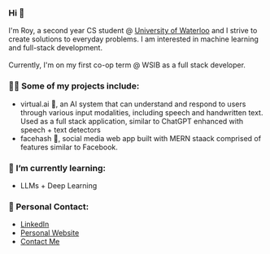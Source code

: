 ### Hi 👋

I'm Roy, a second year CS student @ [University of Waterloo](https://uwaterloo.ca/about/) and I strive to create solutions to everyday problems. I am interested in machine learning and full-stack development. <br><br>
Currently, I'm on my first co-op term @ WSIB as a full stack developer.

### 🧑‍💻 Some of my projects include:
- virtual.ai 🤖, an AI system that can understand and respond to users through various input modalities, including speech and handwritten text. Used as a full stack application, similar to ChatGPT enhanced with speech + text detectors
- facehash 📱, social media web app built with MERN staack comprised of features similar to Facebook.

### 🌱 I’m currently learning:
- LLMs + Deep Learning

### 💌 Personal Contact: 
- [LinkedIn](https://www.linkedin.com/in/roychon)
- [Personal Website](https://roychon.github.io)
- [Contact Me](mailto:rchon@uwaterloo.ca)

